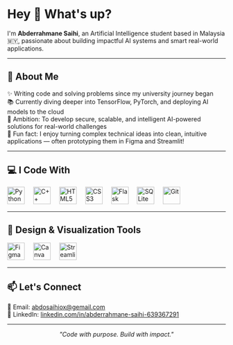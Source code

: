 <h1 align="left">Hey 👋 What's up?</h1>

<p align="left">
I'm <strong>Abderrahmane Saihi</strong>, an Artificial Intelligence student based in Malaysia 🇲🇾, passionate about building impactful AI systems and smart real-world applications.
</p>

---

<h2 align="left">🧠 About Me</h2>

<p align="left">
✨ Writing code and solving problems since my university journey began<br>
📚 Currently diving deeper into TensorFlow, PyTorch, and deploying AI models to the cloud<br>
🎯 Ambition: To develop secure, scalable, and intelligent AI-powered solutions for real-world challenges<br>
🎲 Fun fact: I enjoy turning complex technical ideas into clean, intuitive applications — often prototyping them in Figma and Streamlit!
</p>

---

<h2 align="left">💻 I Code With</h2>

<div align="left">
  <img src="https://cdn.jsdelivr.net/gh/devicons/devicon/icons/python/python-original.svg" height="40" alt="Python" />
  <img width="12" />
  <img src="https://cdn.jsdelivr.net/gh/devicons/devicon/icons/cplusplus/cplusplus-original.svg" height="40" alt="C++" />
  <img width="12" />
  <img src="https://cdn.jsdelivr.net/gh/devicons/devicon/icons/html5/html5-original.svg" height="40" alt="HTML5" />
  <img width="12" />
  <img src="https://cdn.jsdelivr.net/gh/devicons/devicon/icons/css3/css3-original.svg" height="40" alt="CSS3" />
  <img width="12" />
  <img src="https://cdn.jsdelivr.net/gh/devicons/devicon/icons/flask/flask-original.svg" height="40" alt="Flask" />
  <img width="12" />
  <img src="https://cdn.jsdelivr.net/gh/devicons/devicon/icons/sqlite/sqlite-original.svg" height="40" alt="SQLite" />
  <img width="12" />
  <img src="https://cdn.jsdelivr.net/gh/devicons/devicon/icons/git/git-original.svg" height="40" alt="Git" />
</div>

---

<h2 align="left">🎨 Design & Visualization Tools</h2>

<div align="left">
  <img src="https://cdn.jsdelivr.net/gh/devicons/devicon/icons/figma/figma-original.svg" height="40" alt="Figma" />
  <img width="12" />
  <img src="https://cdn.jsdelivr.net/gh/devicons/devicon/icons/canva/canva-original.svg" height="40" alt="Canva" />
  <img width="12" />
  <img src="https://cdn.jsdelivr.net/gh/devicons/devicon/icons/streamlit/streamlit-original.svg" height="40" alt="Streamlit" />
</div>

---

<h2 align="left">📫 Let's Connect</h2>

<p align="left">
📧 Email: <a href="mailto:abdosaihiox@gemail.com">abdosaihiox@gemail.com</a><br>
💼 LinkedIn: <a href="https://www.linkedin.com/in/abderrahmane-saihi-639367291">linkedin.com/in/abderrahmane-saihi-639367291</a>
</p>

---

<p align="center"><em>"Code with purpose. Build with impact."</em></p>
